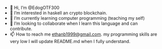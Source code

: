 - 👋 Hi, I’m @EdogOTF300
- 👀 I’m interested in haskell an crypto blockchain. 
- 🌱 I’m currently learning computer programming (teaching my self)
- 💞️ I’m looking to collaborate when I learn this language and can contribute. 
- 📫 How to reach me ethanb1999@gmail.com. my programming skills are very low I will update README.md when I fully understand.

<!---
EdogOTF300/EdogOTF300 is a ✨ special ✨ repository because its `README.md` (this file) appears on your GitHub profile.
You can click the Preview link to take a look at your changes.
--->
